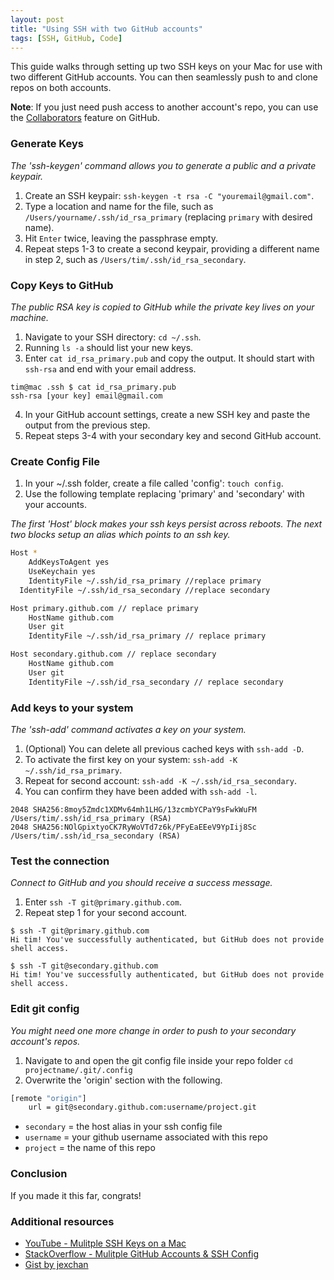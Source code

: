 ```yaml
---
layout: post
title: "Using SSH with two GitHub accounts"
tags: [SSH, GitHub, Code]
---
```


This guide walks through setting up two SSH keys on your Mac for use with two different GitHub accounts. You can then seamlessly push to and clone repos on both accounts.

**Note**: If you just need push access to another account's repo, you can use the [Collaborators](https://help.github.com/articles/inviting-collaborators-to-a-personal-repository/) feature on GitHub.

### Generate Keys

*The 'ssh-keygen' command allows you to generate a public and a private keypair.*

1. Create an SSH keypair: `ssh-keygen -t rsa -C "youremail@gmail.com"`.
2. Type a location and name for the file, such as `/Users/yourname/.ssh/id_rsa_primary` (replacing `primary` with desired name).
3. Hit `Enter` twice, leaving the passphrase empty.
4. Repeat steps 1-3 to create a second keypair, providing a different name in step 2, such as `/Users/tim/.ssh/id_rsa_secondary`.

### Copy Keys to GitHub

*The public RSA key is copied to GitHub while the private key lives on your machine.*

1. Navigate to your SSH directory: `cd ~/.ssh`.
2. Running `ls -a` should list your new keys.
3. Enter `cat id_rsa_primary.pub` and copy the output. It should start with `ssh-rsa` and end with your email address.

```terminal
tim@mac .ssh $ cat id_rsa_primary.pub
ssh-rsa [your key] email@gmail.com
```
4. In your GitHub account settings, create a new SSH key and paste the output from the previous step.
5. Repeat steps 3-4 with your secondary key and second GitHub account.

### Create Config File

1. In your ~/.ssh folder, create a file called 'config': `touch config`.
2. Use the following template replacing 'primary' and 'secondary' with your accounts.

*The first 'Host' block makes your ssh keys persist across reboots. The next two blocks setup an alias which points to an ssh key.*

```bash
Host *
	AddKeysToAgent yes
	UseKeychain yes
	IdentityFile ~/.ssh/id_rsa_primary //replace primary
  IdentityFile ~/.ssh/id_rsa_secondary //replace secondary

Host primary.github.com // replace primary
	HostName github.com
	User git
	IdentityFile ~/.ssh/id_rsa_primary // replace primary

Host secondary.github.com // replace secondary
	HostName github.com
	User git
	IdentityFile ~/.ssh/id_rsa_secondary // replace secondary
```

### Add keys to your system

*The 'ssh-add' command activates a key on your system.*

1. (Optional) You can delete all previous cached keys with `ssh-add -D`.
2. To activate the first key on your system: `ssh-add -K ~/.ssh/id_rsa_primary`.
3. Repeat for second account: `ssh-add -K ~/.ssh/id_rsa_secondary`.
4. You can confirm they have been added with `ssh-add -l`.

```terminal
2048 SHA256:8moy5Zmdc1XDMv64mh1LHG/13zcmbYCPaY9sFwkWuFM /Users/tim/.ssh/id_rsa_primary (RSA)
2048 SHA256:NOlGpixtyoCK7RyWoVTd7z6k/PFyEaEEeV9YpIij8Sc /Users/tim/.ssh/id_rsa_secondary (RSA)
```

### Test the connection

*Connect to GitHub and you should receive a success message.*

1. Enter `ssh -T git@primary.github.com`.
2. Repeat step 1 for your second account.

```terminal
$ ssh -T git@primary.github.com
Hi tim! You've successfully authenticated, but GitHub does not provide shell access.

$ ssh -T git@secondary.github.com
Hi tim! You've successfully authenticated, but GitHub does not provide shell access.
```

### Edit git config

*You might need one more change in order to push to your secondary account's repos.*

1. Navigate to and open the git config file inside your repo folder `cd projectname/.git/.config`
2. Overwrite the 'origin' section with the following.

```bash
[remote "origin"]
	url = git@secondary.github.com:username/project.git
```

* `secondary` = the host alias in your ssh config file
* `username` = your github username associated with this repo
* `project` = the name of this repo

### Conclusion
If you made it this far, congrats!


### Additional resources

* [YouTube - Mulitple SSH Keys on a Mac](https://www.youtube.com/watch?v=9u4QPEMFK4A)
* [StackOverflow - Mulitple GitHub Accounts & SSH Config](https://stackoverflow.com/questions/3225862/multiple-github-accounts-ssh-config)
* [Gist by jexchan](https://gist.github.com/jexchan/2351996)
